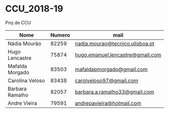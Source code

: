 # CCU_2018-19
Proj de CCU

Nome             | Numero | mail
-----------------|--------|----------------------------------
Nádia Mourão     | 82259  | nadia.mourao@tecnico.ulisboa.pt
Hugo Lencastre   | 75874  | hugo.emanuel.lencastre@gmail.com
Mafalda Morgado  | 83503  | mafaldapmorgado@gmail.com
Carolina Veloso  | 83438  | carolveloso97@gmail.com
Barbara Ramalho  | 82057  | barbara.a.ramalho33@gmail.com
Andre Vieira     | 79591  | andrepavieira@hotmail.com
